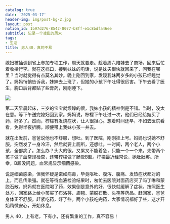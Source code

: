 ```yaml
---
catalog: true
date: '2025-03-17'
header-img: img/post-bg-2.jpg
layout: post
notion_id: 1b97d276-8542-8077-b8ff-e1c8bdfa46ee
subtitle: 记录一个凌乱的周末
tags:
- 生活
title: 男人40，真的不易
---
```


媳妇被抽调到省上参加专项工作，周天就要走。趁着周六陪娃去了商场，回来后忙着收拾行李。就在这档口，接到妹妹的电话，说是妹夫很快就回来了，问我在哪里？当时就觉得有点莫名其妙。晚上刚回到家，发现我妹两岁多的小孩已经睡觉了。妈妈悄悄告诉我，妹妹去上班了，但她的小孩下午吐得很厉害。下午去看了医生，胸口后背都贴了些膏药，刚刚睡下。


![](https://prod-files-secure.s3.us-west-2.amazonaws.com/5e11c35f-1dd6-416f-868e-8acb8013660f/642bf794-1914-4833-9208-a1e5018e1265/20250317174907.jpg?X-Amz-Algorithm=AWS4-HMAC-SHA256&X-Amz-Content-Sha256=UNSIGNED-PAYLOAD&X-Amz-Credential=ASIAZI2LB466RXQ6UQCN%2F20250319%2Fus-west-2%2Fs3%2Faws4_request&X-Amz-Date=20250319T010241Z&X-Amz-Expires=3600&X-Amz-Security-Token=IQoJb3JpZ2luX2VjEBAaCXVzLXdlc3QtMiJHMEUCIE%2BRht%2BwsiUG19siED43VV%2FQjP6gSzAFLzBjkKJSAGFMAiEA95kD%2F0kdBAkwVz4C6kxGjjXN0SqGL5joS2E%2FYdN4Tc0q%2FwMIaRAAGgw2Mzc0MjMxODM4MDUiDB9QUQunYVZ4igreeSrcA0lw%2FhC%2BJnyN%2Bq0NVChvEKyV6yd8ynj9q9AMzGc%2B2jLyi01JgZGR3eNtXCUDozEAFArp0IPQlhYuANQfG5wT35%2F527BheRp%2FC6xdcBo4z72nYjPSDK7hU%2BXwkQxf4kRM5EsrsSD0QeU52YLArnEl29Bd0LFT6SswDIoSjeJRQA4kYjHahiMucas78mZpw%2FDp%2FWRtMBPQeTucuxTa40ODqaRdRwdcNuxKBO8UatI%2BAh78AIENFUvgN7WaY60T5eN4Yx0K7wx1M5y0NvuAFmj85k42igzAbaMgI8AqhrdkYJhxI%2FWducx07Dwv6dcP8cGTgnYvCOuH0Eya%2Bm6h3%2BaL8ob%2BWMrSI2fmjVPYkMruh2SOlrDOC1c271NrminZJChYYRkZ9fe57v4TlYLtmOMNlTESTv9xEsHGZ%2Fv0o%2BwWS2CoiY9%2Fbg0Oco6CVFnjv9UsMdiTsEk1BciChW28TJFvGP3N4sUAIf7wkJInh2DxrZ1jgbRPWYWypibAGXCR7%2B6OAqtuCCgrl7Rh9df1w4tA3xa1qBFGg0NPIrxLJ%2FdEeeCLFv89vhCZq3Znb%2FNGNuyhsdeqyuPxbifo9HIe75cACovNJnR29mrGh08LdpGwDLydFWiLv%2BHfEkGnwFOUMP%2BV6L4GOqUBH9Myg3SgzFTAVy3w2n1zRjuqfs2j4WNSSBKZJOypU0u%2BD%2Bfjt2E2cbqzRnFx1051UGZ0V7Qc%2F%2BDPVtfOjhLcukWtqsmyRkd12QiAlc2l9JptuGDpHJwrLGFKlcZf5vnIMjRL1bF%2BuYww5VxTgPyrPfKEyqaBF1%2FvUrqO5uPf4tCWJGKuuK71o0mNFg4RjmhI903PpqHljeNAXHIjTPmY9gF6%2BcY4&X-Amz-Signature=77fefddb294c0cc33b04bf1614476cfeb4eea95608d6db7d6dff6610fe6f780c&X-Amz-SignedHeaders=host&x-id=GetObject)


第二天早晨起床，三岁的宝宝就烦躁的很，我妹小孩的精神倒是不错。当时，没太在意。等下午送完媳妇回到家。妈妈说，柠檬下午吐过一次，他们已经给娃买了药，好多了。然而，柠檬有发烧症状，让人很担心。想着时间还早，不如去医院看看，免得半夜折腾。顺便带上我妹小孩一并去。





就在出发前，爸爸说他也不舒服，想吐。到了医院，刚刚挂上号。妈妈也说她不舒服，突然发了一身冷汗，然后就要上厕所，还想吐。一时间，两个老人，两个小孩，全部病了。怎么办？头大的很，又累又不能着急，只能一个一个来。先带两个孩子做了血常规检查，还带柠檬做了肠管B超。柠檬最近经常说，她肚肚疼。所幸，B超没问题，血常规显示细菌感染。





说是细菌感染，但我怀疑是诺如病毒，毕竟呕吐、腹泻、腹痛、发热症状都对的上，而且传染强。就在等待血液检验结果时，匆忙去医院对面药店买了吗丁啉和蒙脱石散。妈妈就在医院喝了药，效果倒是意外的好，很快就缓解了症状。按照医生处方，回家路上给小孩买了布洛芬、翅翘、蒙脱石散、头孢等药品。赶回家，爸爸身体正不舒服。赶紧吃药，好了些。两个小孩吃完药，大家情况都好了些，这才开始稍微安心，开始休息。





男人 40，上有老，下有小，还有繁重的工作，真不容易！